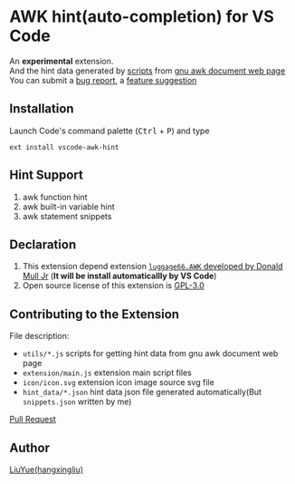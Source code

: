 # AWK hint(auto-completion) for VS Code

An **experimental** extension.   
And the hint data generated by [scripts][doc-script] from [gnu awk  document web page][gnu-awk-doc]   
You can submit a [bug report][issues], a [feature suggestion][issues]

## Installation

Launch Code's command palette (<kbd>Ctrl</kbd> + <kbd>P</kbd>) and type

    ext install vscode-awk-hint

## Hint Support

1. awk function hint
2. awk built-in variable hint
3. awk statement snippets

## Declaration

1. This extension depend extension [`luggage66.AWK` developed by Donald Mull Jr][ext-awk] (**It will be install automaticallly by VS Code**)
2. Open source license of this extension is [GPL-3.0](LICENSE)

## Contributing to the Extension

File description:

- `utils/*.js` scripts for getting hint data from gnu awk document web page
- `extension/main.js` extension main script files
- `icon/icon.svg` extension icon image source svg file
- `hint_data/*.json` hint data json file generated automatically(But `snippets.json` written by me)

[Pull Request](pr)

## Author

[LiuYue(hangxingliu)](https://github.com/hangxingliu)

[gnu-awk-doc]: https://www.gnu.org/software/gawk/manual/gawk.html
[doc-script]: https://github.com/hangxingliu/vscode-awk-hint/tree/master/utils
[ext-awk]: https://marketplace.visualstudio.com/items?itemName=luggage66.awk
[issues]: https://github.com/hangxingliu/vscode-awk-hint/issues
[pr]: https://github.com/hangxingliu/vscode-awk-hint/pulls